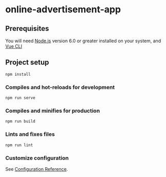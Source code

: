 # online-advertisement-app

## Prerequisites

You will need [Node.js](https://nodejs.org) version 6.0 or greater installed on your system, and  [Vue CLI](https://cli.vuejs.org/.)


## Project setup
```
npm install
```

### Compiles and hot-reloads for development
```
npm run serve
```

### Compiles and minifies for production
```
npm run build
```

### Lints and fixes files
```
npm run lint
```

### Customize configuration
See [Configuration Reference](https://cli.vuejs.org/config/).
